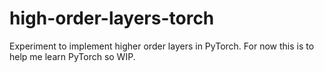 # high-order-layers-torch
Experiment to implement higher order layers in PyTorch.  For now this is to help me learn PyTorch so WIP.
